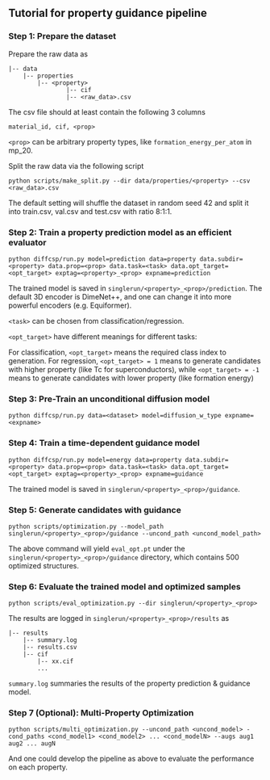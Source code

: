 ## Tutorial for property guidance pipeline

### Step 1: Prepare the dataset

Prepare the raw data as

```
|-- data
    |-- properties
	    |-- <property>
            	|-- cif
            	|-- <raw_data>.csv
```

The csv file should at least contain the following 3 columns

```
material_id, cif, <prop>
```

``<prop>`` can be arbitrary property types, like `formation_energy_per_atom` in mp_20.


Split the raw data via the following script

```
python scripts/make_split.py --dir data/properties/<property> --csv <raw_data>.csv
```

The default setting will shuffle the dataset in random seed 42 and split it into train.csv, val.csv and test.csv with ratio 8:1:1. 

### Step 2: Train a property prediction model as an efficient evaluator

```
python diffcsp/run.py model=prediction data=property data.subdir=<property> data.prop=<prop> data.task=<task> data.opt_target=<opt_target> exptag=<property>_<prop> expname=prediction
```

The trained model is saved in ``singlerun/<property>_<prop>/prediction``. The default 3D encoder is DimeNet++, and one can change it into more powerful encoders (e.g. Equiformer).

``<task>`` can be chosen from classification/regression.

``<opt_target>`` have different meanings for different tasks:

For classification, ``<opt_target>`` means the required class index to generation.
For regression, ``<opt_target> = 1`` means to generate candidates with higher property (like Tc for superconductors), while ``<opt_target> = -1`` means to generate candidates with lower property (like formation energy)

### Step 3: Pre-Train an unconditional diffusion model

```
python diffcsp/run.py data=<dataset> model=diffusion_w_type expname=<expname>
```

### Step 4: Train a time-dependent guidance model

```
python diffcsp/run.py model=energy data=property data.subdir=<property> data.prop=<prop> data.task=<task> data.opt_target=<opt_target> exptag=<property>_<prop> expname=guidance
```

The trained model is saved in ``singlerun/<property>_<prop>/guidance``.

### Step 5: Generate candidates with guidance

```
python scripts/optimization.py --model_path singlerun/<property>_<prop>/guidance --uncond_path <uncond_model_path>
```

The above command will yield ``eval_opt.pt`` under the ``singlerun/<property>_<prop>/guidance`` directory, which contains 500 optimized structures.

### Step 6: Evaluate the trained model and optimized samples

```
python scripts/eval_optimization.py --dir singlerun/<property>_<prop>
```

The results are logged in ``singlerun/<property>_<prop>/results`` as 

```
|-- results
    |-- summary.log
    |-- results.csv
    |-- cif
        |-- xx.cif
        ...
```

``summary.log`` summaries the results of the property prediction & guidance model. 

### Step 7 (Optional): Multi-Property Optimization

```
python scripts/multi_optimization.py --uncond_path <uncond_model> -cond_paths <cond_model1> <cond_model2> ... <cond_modelN> --augs aug1 aug2 ... augN
```

And one could develop the pipeline as above to evaluate the performance on each property.
